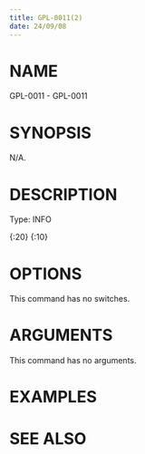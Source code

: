 ```yaml
---
title: GPL-0011(2)
date: 24/09/08
---
```


# NAME

GPL-0011 - GPL-0011

# SYNOPSIS

N/A.

# DESCRIPTION

Type: INFO

{:20} {:10}

# OPTIONS

This command has no switches.

# ARGUMENTS

This command has no arguments.

# EXAMPLES

# SEE ALSO
